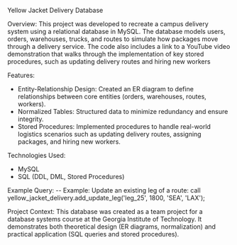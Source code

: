 Yellow Jacket Delivery Database

Overview: This project was developed to recreate a campus delivery system using a relational database in MySQL. The database models users, orders, warehouses, trucks, and routes to simulate how packages move through a delivery service. The code also includes a link to a YouTube video demonstration that walks through the implementation of key stored procedures, such as updating delivery routes and hiring new workers

Features:
- Entity-Relationship Design: Created an ER diagram to define relationships between core entities (orders, warehouses, routes, workers).
- Normalized Tables: Structured data to minimize redundancy and ensure integrity.
- Stored Procedures: Implemented procedures to handle real-world logistics scenarios such as updating delivery routes, assigning packages, and hiring new workers.

Technologies Used:
- MySQL
- SQL (DDL, DML, Stored Procedures)

Example Query:
-- Example: Update an existing leg of a route: call yellow_jacket_delivery.add_update_leg('leg_25', 1800, 'SEA', 'LAX');

Project Context: This database was created as a team project for a database systems course at the Georgia Institute of Technology. It demonstrates both theoretical design (ER diagrams, normalization) and practical application (SQL queries and stored procedures).
